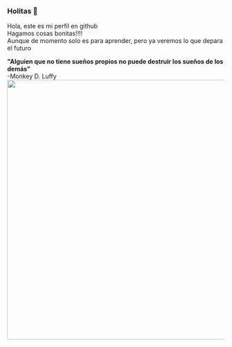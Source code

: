 ### Holitas 👋

<!--
**elPacoPaco/elPacoPaco** is a ✨ _special_ ✨ repository because its `README.md` (this file) appears on your GitHub profile.

Here are some ideas to get you started:

- 🔭 I’m currently working on ...
- 🌱 I’m currently learning ...
- 👯 I’m looking to collaborate on ...
- 🤔 I’m looking for help with ...
- 💬 Ask me about ...
- 📫 How to reach me: ...
- 😄 Pronouns: ...
- ⚡ Fun fact: ...
-->

Hola, este es mi perfil en github <br/>
Hagamos cosas bonitas!!!! <br/>
Aunque de momento solo es para aprender, pero ya veremos lo que depara el futuro

<b>"Alguien que no tiene sueños propios no puede destruir los sueños de los demás"</b> <br>
-Monkey D. Luffy <br/>
<img src="http://www.pixelstalk.net/wp-content/uploads/2016/03/Luffy-one-piece-wallpaper-HD-free-download.jpg" style="width:600px">

